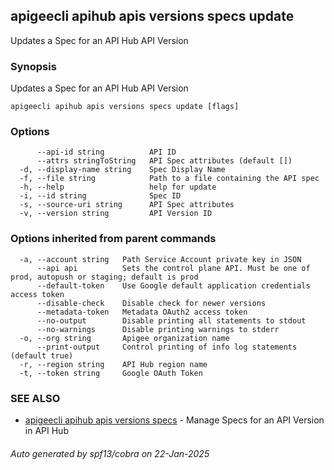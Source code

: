 ## apigeecli apihub apis versions specs update

Updates a Spec for an API Hub API Version

### Synopsis

Updates a Spec for an API Hub API Version

```
apigeecli apihub apis versions specs update [flags]
```

### Options

```
      --api-id string          API ID
      --attrs stringToString   API Spec attributes (default [])
  -d, --display-name string    Spec Display Name
  -f, --file string            Path to a file containing the API spec
  -h, --help                   help for update
  -i, --id string              Spec ID
  -s, --source-uri string      API Spec attributes
  -v, --version string         API Version ID
```

### Options inherited from parent commands

```
  -a, --account string   Path Service Account private key in JSON
      --api api          Sets the control plane API. Must be one of prod, autopush or staging; default is prod
      --default-token    Use Google default application credentials access token
      --disable-check    Disable check for newer versions
      --metadata-token   Metadata OAuth2 access token
      --no-output        Disable printing all statements to stdout
      --no-warnings      Disable printing warnings to stderr
  -o, --org string       Apigee organization name
      --print-output     Control printing of info log statements (default true)
  -r, --region string    API Hub region name
  -t, --token string     Google OAuth Token
```

### SEE ALSO

* [apigeecli apihub apis versions specs](apigeecli_apihub_apis_versions_specs.md)	 - Manage Specs for an API Version in API Hub

###### Auto generated by spf13/cobra on 22-Jan-2025
